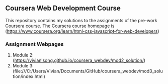 ## Coursera Web Development Course

This repository contains my solutions to the assignments of the pre-work Coursera course. The Coursera course homepage is (https://www.coursera.org/learn/html-css-javascript-for-web-developers)

### Assignment Webpages

1. Module 2: (https://vivianlsong.github.io/coursera_webdev/mod2_solution/)
2. Module 3: (file:///C:/Users/Vivian/Documents/GitHub/coursera_webdev/mod3_solution/index.html)

